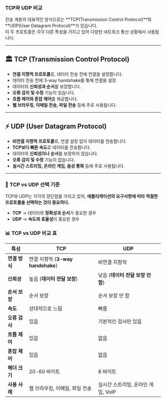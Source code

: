### TCP와 UDP 비교

전송 계층의 대표적인 방식으로는 **TCP(Transmission Control Protocol)**와 **UDP(User Datagram Protocol)**가 있습니다.  
이 두 프로토콜은 각각 다른 특성을 가지고 있어 다양한 네트워크 통신 상황에서 사용됩니다.

---

## 🏛 TCP (Transmission Control Protocol)
- **연결 지향적 프로토콜**로, 데이터 전송 전에 연결을 설정합니다.  
- 데이터 전송 전에 3-way handshake를 통해 연결을 설정
- 데이터의 **신뢰성과 순서**를 보장합니다.  
- **오류 감지 및 수정** 기능이 있습니다.  
- **흐름 제어와 혼잡 제어**를 제공합니다.  
- **웹 브라우징, 이메일 전송, 파일 전송** 등에 주로 사용됩니다.  

---

## ⚡ UDP (User Datagram Protocol)
- **비연결 지향적 프로토콜**로, 연결 설정 없이 데이터를 전송합니다.  
- **TCP보다 빠른 속도**로 데이터를 전송합니다.  
- 데이터의 **신뢰성이나 순서**를 보장하지 않습니다.  
- **오류 감지 및 수정** 기능이 없습니다.  
- **실시간 스트리밍, 온라인 게임, 음성 통화** 등에 주로 사용됩니다.  

---

### 🧐 TCP vs UDP 선택 기준
TCP와 UDP는 각각의 장단점을 가지고 있어, **애플리케이션의 요구사항에 따라 적절한 프로토콜을 선택하는 것이 중요하다.**  

- **TCP** → 데이터의 **정확성과 순서**가 중요한 경우  
- **UDP** → **속도와 효율성**이 중요한 경우  


### 📊 TCP vs UDP 비교 표
| 특성          | TCP                                   | UDP                          |
|--------------|--------------------------------------|-----------------------------|
| **연결 방식** | 연결 지향적 (**3-way handshake**)  | 비연결 지향적               |
| **신뢰성**   | 높음 (**데이터 전달 보장**)         | 낮음 (**데이터 전달 보장 안 함**) |
| **순서 보장** | 순서 보장                           | 순서 보장 안 함              |
| **속도**     | 상대적으로 느림                     | 빠름                        |
| **오류 검사** | 있음                                | 기본적인 검사만 있음        |
| **흐름 제어** | 있음                                | 없음                        |
| **혼잡 제어** | 있음                                | 없음                        |
| **헤더 크기** | 20-60 바이트                        | 8 바이트                    |
| **사용 사례** | 웹 브라우징, 이메일, 파일 전송      | 실시간 스트리밍, 온라인 게임, VoIP |